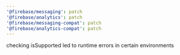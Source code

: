 ```yaml
---
'@firebase/messaging': patch
'@firebase/analytics': patch
'@firebase/messaging-compat': patch
'@firebase/analytics-compat': patch
---
```


checking isSupported led to runtime errors in certain environments

